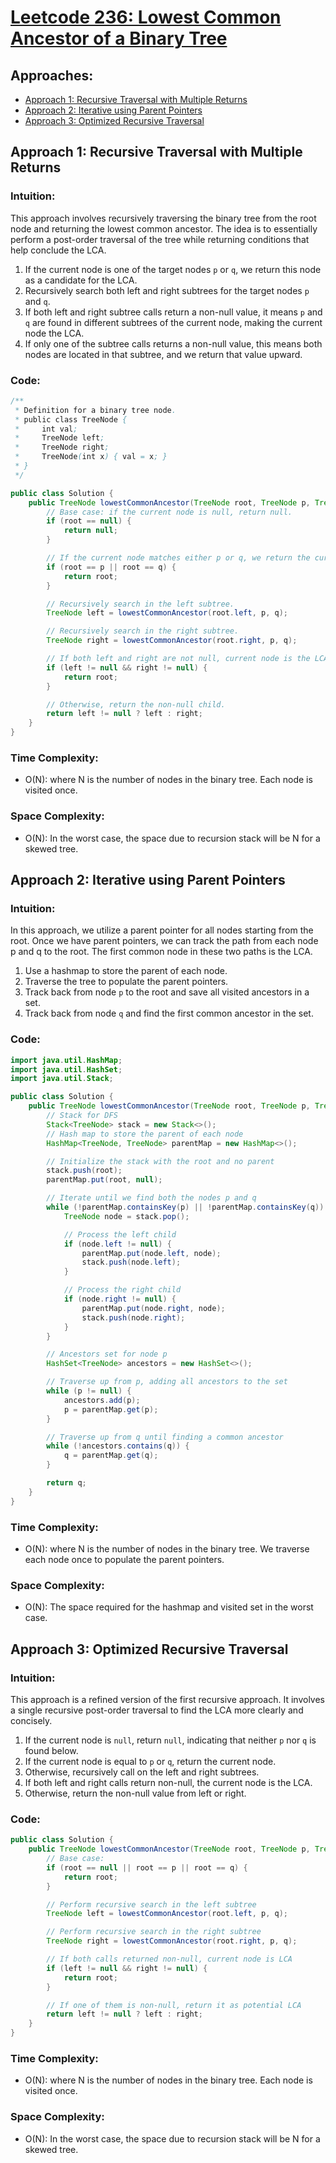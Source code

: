 # [Leetcode 236: Lowest Common Ancestor of a Binary Tree](https://leetcode.com/problems/lowest-common-ancestor-of-a-binary-tree/)

## Approaches:
- [Approach 1: Recursive Traversal with Multiple Returns](#approach-1)
- [Approach 2: Iterative using Parent Pointers](#approach-2)
- [Approach 3: Optimized Recursive Traversal](#approach-3)

## Approach 1: Recursive Traversal with Multiple Returns

### Intuition:
This approach involves recursively traversing the binary tree from the root node and returning the lowest common ancestor. The idea is to essentially perform a post-order traversal of the tree while returning conditions that help conclude the LCA.

1. If the current node is one of the target nodes `p` or `q`, we return this node as a candidate for the LCA.
2. Recursively search both left and right subtrees for the target nodes `p` and `q`.
3. If both left and right subtree calls return a non-null value, it means `p` and `q` are found in different subtrees of the current node, making the current node the LCA.
4. If only one of the subtree calls returns a non-null value, this means both nodes are located in that subtree, and we return that value upward.

### Code:

```java
/**
 * Definition for a binary tree node.
 * public class TreeNode {
 *     int val;
 *     TreeNode left;
 *     TreeNode right;
 *     TreeNode(int x) { val = x; }
 * }
 */

public class Solution {
    public TreeNode lowestCommonAncestor(TreeNode root, TreeNode p, TreeNode q) {
        // Base case: if the current node is null, return null.
        if (root == null) {
            return null;
        }

        // If the current node matches either p or q, we return the current node.
        if (root == p || root == q) {
            return root;
        }

        // Recursively search in the left subtree.
        TreeNode left = lowestCommonAncestor(root.left, p, q);

        // Recursively search in the right subtree.
        TreeNode right = lowestCommonAncestor(root.right, p, q);

        // If both left and right are not null, current node is the LCA.
        if (left != null && right != null) {
            return root;
        }

        // Otherwise, return the non-null child.
        return left != null ? left : right;
    }
}
```

### Time Complexity: 
- O(N): where N is the number of nodes in the binary tree. Each node is visited once.

### Space Complexity: 
- O(N): In the worst case, the space due to recursion stack will be N for a skewed tree.

## Approach 2: Iterative using Parent Pointers

### Intuition:
In this approach, we utilize a parent pointer for all nodes starting from the root. Once we have parent pointers, we can track the path from each node p and q to the root. The first common node in these two paths is the LCA.

1. Use a hashmap to store the parent of each node.
2. Traverse the tree to populate the parent pointers.
3. Track back from node `p` to the root and save all visited ancestors in a set.
4. Track back from node `q` and find the first common ancestor in the set.

### Code:

```java
import java.util.HashMap;
import java.util.HashSet;
import java.util.Stack;

public class Solution {
    public TreeNode lowestCommonAncestor(TreeNode root, TreeNode p, TreeNode q) {
        // Stack for DFS
        Stack<TreeNode> stack = new Stack<>();
        // Hash map to store the parent of each node
        HashMap<TreeNode, TreeNode> parentMap = new HashMap<>();

        // Initialize the stack with the root and no parent
        stack.push(root);
        parentMap.put(root, null);

        // Iterate until we find both the nodes p and q
        while (!parentMap.containsKey(p) || !parentMap.containsKey(q)) {
            TreeNode node = stack.pop();

            // Process the left child
            if (node.left != null) {
                parentMap.put(node.left, node);
                stack.push(node.left);
            }

            // Process the right child
            if (node.right != null) {
                parentMap.put(node.right, node);
                stack.push(node.right);
            }
        }

        // Ancestors set for node p
        HashSet<TreeNode> ancestors = new HashSet<>();

        // Traverse up from p, adding all ancestors to the set
        while (p != null) {
            ancestors.add(p);
            p = parentMap.get(p);
        }

        // Traverse up from q until finding a common ancestor
        while (!ancestors.contains(q)) {
            q = parentMap.get(q);
        }

        return q;
    }
}
```

### Time Complexity: 
- O(N): where N is the number of nodes in the binary tree. We traverse each node once to populate the parent pointers.

### Space Complexity: 
- O(N): The space required for the hashmap and visited set in the worst case. 

## Approach 3: Optimized Recursive Traversal

### Intuition:
This approach is a refined version of the first recursive approach. It involves a single recursive post-order traversal to find the LCA more clearly and concisely.

1. If the current node is `null`, return `null`, indicating that neither `p` nor `q` is found below.
2. If the current node is equal to `p` or `q`, return the current node.
3. Otherwise, recursively call on the left and right subtrees.
4. If both left and right calls return non-null, the current node is the LCA.
5. Otherwise, return the non-null value from left or right.

### Code:

```java
public class Solution {
    public TreeNode lowestCommonAncestor(TreeNode root, TreeNode p, TreeNode q) {
        // Base case:
        if (root == null || root == p || root == q) {
            return root;
        }

        // Perform recursive search in the left subtree
        TreeNode left = lowestCommonAncestor(root.left, p, q);

        // Perform recursive search in the right subtree
        TreeNode right = lowestCommonAncestor(root.right, p, q);

        // If both calls returned non-null, current node is LCA
        if (left != null && right != null) {
            return root;
        }

        // If one of them is non-null, return it as potential LCA
        return left != null ? left : right;
    }
}
```

### Time Complexity: 
- O(N): where N is the number of nodes in the binary tree. Each node is visited once.

### Space Complexity: 
- O(N): In the worst case, the space due to recursion stack will be N for a skewed tree.

